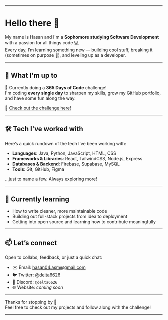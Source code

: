 
---

# Hello there 👋

My name is Hasan and I'm a **Sophomore studying Software Development** with a passion for all things code 💻  
Every day, I’m learning something new — building cool stuff, breaking it (sometimes on purpose 👀), and leveling up as a developer.

---

## 🚀 What I'm up to

🎯 Currently doing a **365 Days of Code** challenge!  
I'm coding **every single day** to sharpen my skills, grow my GitHub portfolio, and have some fun along the way.

🔗 [Check out the challenge here!](https://github.com/delta6626/365-days-of-code)

---

## 🛠️ Tech I've worked with

Here’s a quick rundown of the tech I’ve been working with:

- **Languages**: Java, Python, JavaScript, HTML, CSS  
- **Frameworks & Libraries**: React, TailwindCSS, Node.js, Express  
- **Databases & Backend**: Firebase, Supabase, MySQL  
- **Tools**: Git, GitHub, Figma

...just to name a few. Always exploring more!

---

## 🌱 Currently learning

- How to write cleaner, more maintainable code  
- Building out full-stack projects from idea to deployment  
- Getting into open source and learning how to contribute meaningfully

---

## 📫 Let’s connect

Open to collabs, feedback, or just a quick chat:

- ✉️ Email: hasan04.asm@gmail.com  
- 🐦 Twitter: [@delta6626](https://twitter.com/delta6626)  
- 💬 Discord: `@delta6626`  
- 🌐 Website: *coming soon*

---

Thanks for stopping by 🙌  
Feel free to check out my projects and follow along with the challenge!

---
